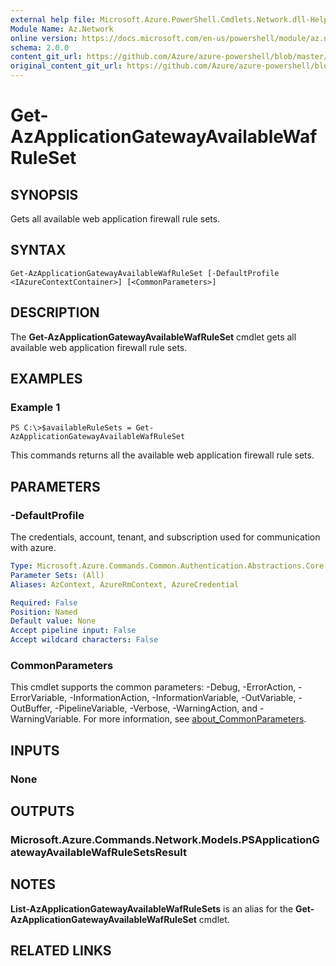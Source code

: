```yaml
---
external help file: Microsoft.Azure.PowerShell.Cmdlets.Network.dll-Help.xml
Module Name: Az.Network
online version: https://docs.microsoft.com/en-us/powershell/module/az.network/get-azapplicationgatewayavailablewafruleset
schema: 2.0.0
content_git_url: https://github.com/Azure/azure-powershell/blob/master/src/Network/Network/help/Get-AzApplicationGatewayAvailableWafRuleSet.md
original_content_git_url: https://github.com/Azure/azure-powershell/blob/master/src/Network/Network/help/Get-AzApplicationGatewayAvailableWafRuleSet.md
---
```


# Get-AzApplicationGatewayAvailableWafRuleSet

## SYNOPSIS
Gets all available web application firewall rule sets.

## SYNTAX

```
Get-AzApplicationGatewayAvailableWafRuleSet [-DefaultProfile <IAzureContextContainer>] [<CommonParameters>]
```

## DESCRIPTION
The **Get-AzApplicationGatewayAvailableWafRuleSet** cmdlet gets all available web application firewall rule sets.

## EXAMPLES

### Example 1
```
PS C:\>$availableRuleSets = Get-AzApplicationGatewayAvailableWafRuleSet
```

This commands returns all the available web application firewall rule sets.

## PARAMETERS

### -DefaultProfile
The credentials, account, tenant, and subscription used for communication with azure.

```yaml
Type: Microsoft.Azure.Commands.Common.Authentication.Abstractions.Core.IAzureContextContainer
Parameter Sets: (All)
Aliases: AzContext, AzureRmContext, AzureCredential

Required: False
Position: Named
Default value: None
Accept pipeline input: False
Accept wildcard characters: False
```

### CommonParameters
This cmdlet supports the common parameters: -Debug, -ErrorAction, -ErrorVariable, -InformationAction, -InformationVariable, -OutVariable, -OutBuffer, -PipelineVariable, -Verbose, -WarningAction, and -WarningVariable. For more information, see [about_CommonParameters](http://go.microsoft.com/fwlink/?LinkID=113216).

## INPUTS

### None

## OUTPUTS

### Microsoft.Azure.Commands.Network.Models.PSApplicationGatewayAvailableWafRuleSetsResult

## NOTES
**List-AzApplicationGatewayAvailableWafRuleSets** is an alias for the **Get-AzApplicationGatewayAvailableWafRuleSet** cmdlet.

## RELATED LINKS
